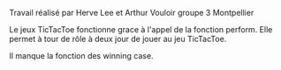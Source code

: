 Travail réalisé par Herve Lee et Arthur Vouloir groupe 3 Montpellier

Le jeux TicTacToe fonctionne grace à l'appel de la fonction perform. Elle permet à tour de rôle à deux jour de jouer au jeu TicTacToe.

Il manque la fonction des winning case.